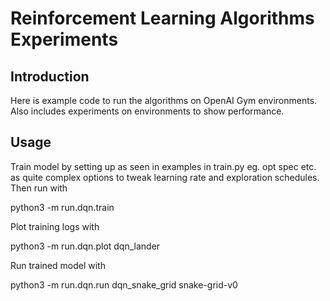 # Reinforcement Learning Algorithms Experiments

## Introduction

Here is example code to run the algorithms on OpenAI Gym environments. Also
includes experiments on environments to show performance.

## Usage

Train model by setting up as seen in examples in train.py
eg. opt spec etc. as quite complex options to tweak learning rate and exploration
schedules.
Then run with

python3 -m run.dqn.train

Plot training logs with

python3 -m run.dqn.plot dqn_lander

Run trained model with

python3 -m run.dqn.run dqn_snake_grid snake-grid-v0